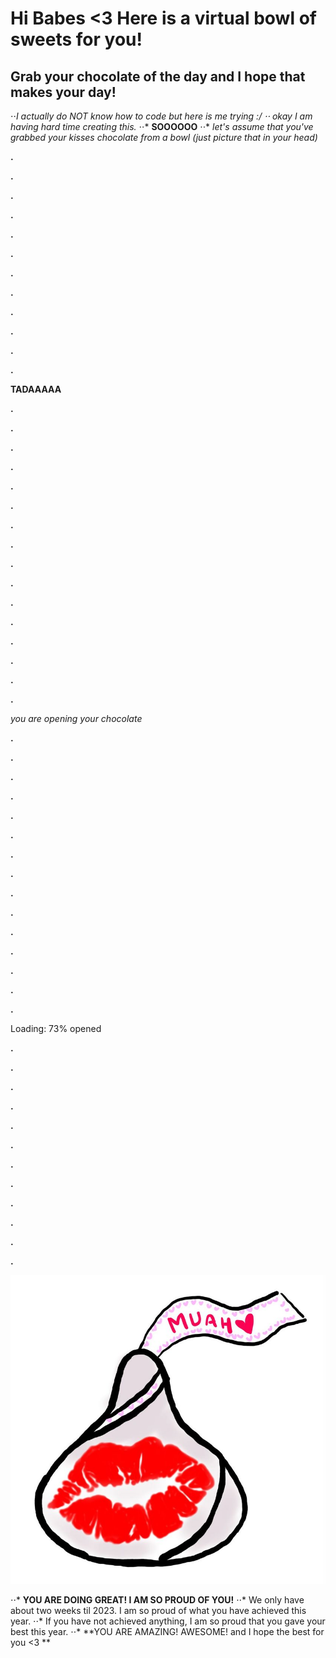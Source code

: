 # Hi Babes <3 Here is a virtual bowl of sweets for you!
## Grab your chocolate of the day and I hope that makes your day!

⋅⋅*I actually do NOT know how to code but here is me trying :/
⋅⋅* *okay I am having hard time creating this.*
⋅⋅* **SOOOOOO** 
⋅⋅* *let's assume that you've grabbed your kisses chocolate from a bowl (just picture that in your head)*

**.**

**.**

**.**

**.**

**.**

**.**

**.**

**.**

**.**

**.**

**.**

**.**

**TADAAAAA**

**.**

**.**

**.**

**.**

**.**

**.**

**.**

**.**

**.**

**.**

**.**

**.**

**.**

**.**

**.**

**.**

*you are opening your chocolate*

**.**

**.**

**.**

**.**

**.**

**.**

**.**

**.**

**.**

**.**

**.**

**.**

**.**

**.**

**.**

Loading: 73% opened

**.**

**.**

**.**

**.**

**.**

**.**

**.**

**.**

**.**

**.**

**.**

**.**

![](kiss.jpg)

⋅⋅* **YOU ARE DOING GREAT! I AM SO PROUD OF YOU!**
⋅⋅* We only have about two weeks til 2023. I am so proud of what you have achieved this year. 
⋅⋅* If you have not achieved anything, I am so proud that you gave your best this year. 
⋅⋅* **YOU ARE AMAZING! AWESOME! and I hope the best for you <3 **

